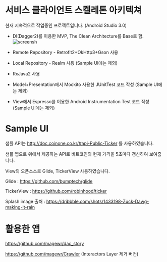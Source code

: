 # 서비스 클라이언트 스켈레톤 아키텍쳐

현재 지속적으로 작업중인 프로젝트입니다. (Android Studio 3.0)

- DI(Dagger2)를 이용한 MVP, The Clean Architecture를 Base로 함.
![screensh](https://images.contentful.com/emmiduwd41v7/6HuRyfP1Vm4UEIiIEIeMwS/5f66cdc5c4a5af60f24920548babace1/clean-android-architecture2.jpg)

- Remote Repository - Retrofit2+OkHttp3+Gson 사용

- Local Repository - Realm 사용 (Sample UI에는 제외)

- RxJava2 사용

- Model+Presentation에서 Mockito 사용한 JUnitTest 코드 작성 (Sample UI에는 제외)

- View에서 Espresso를 이용한 Android Instrumentation Test 코드 작성 (Sample UI에는 제외)




# Sample UI

샘플 API는 http://doc.coinone.co.kr/#api-Public-Ticker 를 사용하였습니다.

샘플 앱으로 위에서 제공하는 API로 비트코인의 현재 가격을 5초마다 갱신하여 보여줍니다.

View의 오픈소스로 Glide, TickerView 사용하였습니다.

Glide : https://github.com/bumptech/glide

TickerView : https://github.com/robinhood/ticker

Splash image 출처 : https://dribbble.com/shots/1433198-Zuck-Dawg-making-it-rain


# 활용한 앱

https://github.com/magewr/dac_story

https://github.com/magewr/Crawler (Interactors Layer 제거 버전)
